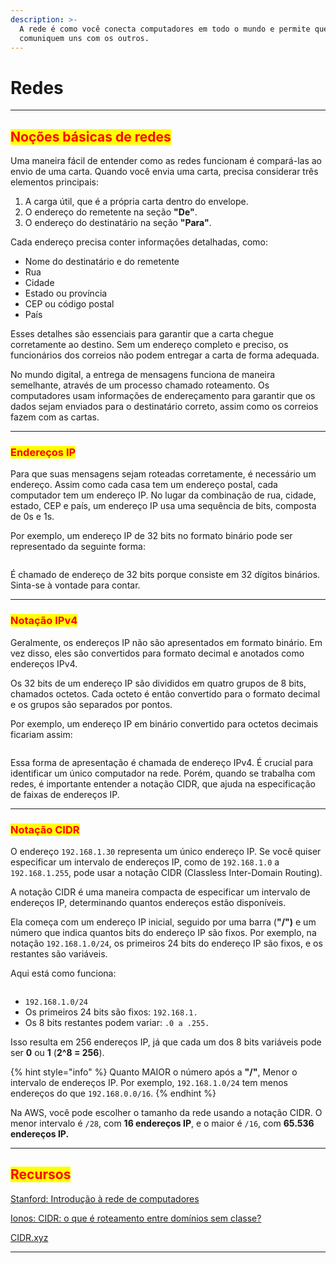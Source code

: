 ```yaml
---
description: >-
  A rede é como você conecta computadores em todo o mundo e permite que eles se
  comuniquem uns com os outros.
---
```


# Redes

***

## <mark style="color:red;">Noções básicas de redes</mark>

Uma maneira fácil de entender como as redes funcionam é compará-las ao envio de uma carta. Quando você envia uma carta, precisa considerar três elementos principais:

1. A carga útil, que é a própria carta dentro do envelope.
2. O endereço do remetente na seção **"De"**.
3. O endereço do destinatário na seção **"Para"**.

Cada endereço precisa conter informações detalhadas, como:

* Nome do destinatário e do remetente
* Rua
* Cidade
* Estado ou província
* CEP ou código postal
* País

Esses detalhes são essenciais para garantir que a carta chegue corretamente ao destino. Sem um endereço completo e preciso, os funcionários dos correios não podem entregar a carta de forma adequada.

No mundo digital, a entrega de mensagens funciona de maneira semelhante, através de um processo chamado roteamento. Os computadores usam informações de endereçamento para garantir que os dados sejam enviados para o destinatário correto, assim como os correios fazem com as cartas.

***

### <mark style="color:red;">Endereços IP</mark>

Para que suas mensagens sejam roteadas corretamente, é necessário um endereço. Assim como cada casa tem um endereço postal, cada computador tem um endereço IP. No lugar da combinação de rua, cidade, estado, CEP e país, um endereço IP usa uma sequência de bits, composta de 0s e 1s.

Por exemplo, um endereço IP de 32 bits no formato binário pode ser representado da seguinte forma:

<figure><img src="https://explore.skillbuilder.aws/files/a/w/aws_prod1_docebosaas_com/1719252000/eHRhLbLLbvc_I-Jch4WVhA/tincan/954352_1676568571_p1gpdis23dphj1i0b12fk1vub1t4o4_zip/assets/mROZu0qA5Drsqfsi_MqSUJDRMLwF_EJf5.png" alt=""><figcaption></figcaption></figure>

É chamado de endereço de 32 bits porque consiste em 32 dígitos binários. Sinta-se à vontade para contar.

***

### <mark style="color:red;">Notação IPv4</mark>

Geralmente, os endereços IP não são apresentados em formato binário. Em vez disso, eles são convertidos para formato decimal e anotados como endereços IPv4.

Os 32 bits de um endereço IP são divididos em quatro grupos de 8 bits, chamados octetos. Cada octeto é então convertido para o formato decimal e os grupos são separados por pontos.

Por exemplo, um endereço IP em binário convertido para octetos decimais ficariam assim:

<figure><img src="https://explore.skillbuilder.aws/files/a/w/aws_prod1_docebosaas_com/1719252000/eHRhLbLLbvc_I-Jch4WVhA/tincan/954352_1676568571_p1gpdis23dphj1i0b12fk1vub1t4o4_zip/assets/F3YRtEoFVQL-G8ma_3O1LCsMztT9hP6Gv.png" alt=""><figcaption></figcaption></figure>

Essa forma de apresentação é chamada de endereço IPv4. É crucial para identificar um único computador na rede. Porém, quando se trabalha com redes, é importante entender a notação CIDR, que ajuda na especificação de faixas de endereços IP.

***

### <mark style="color:red;">Notação CIDR</mark>

O endereço `192.168.1.30` representa um único endereço IP. Se você quiser especificar um intervalo de endereços IP, como de `192.168.1.0` a `192.168.1.255`, pode usar a notação CIDR (Classless Inter-Domain Routing).

A notação CIDR é uma maneira compacta de especificar um intervalo de endereços IP, determinando quantos endereços estão disponíveis.

Ela começa com um endereço IP inicial, seguido por uma barra (**"/")** e um número que indica quantos bits do endereço IP são fixos. Por exemplo, na notação `192.168.1.0/24`, os primeiros 24 bits do endereço IP são fixos, e os restantes são variáveis.

Aqui está como funciona:

<figure><img src="https://explore.skillbuilder.aws/files/a/w/aws_prod1_docebosaas_com/1719252000/eHRhLbLLbvc_I-Jch4WVhA/tincan/954352_1676568571_p1gpdis23dphj1i0b12fk1vub1t4o4_zip/assets/5kypGNUXvL2ne_Le_M-Fkd4PJszzy_HfE.png" alt=""><figcaption></figcaption></figure>

* `192.168.1.0/24`
* Os primeiros 24 bits são fixos: `192.168.1.`
* Os 8 bits restantes podem variar: `.0 a .255.`

Isso resulta em 256 endereços IP, já que cada um dos 8 bits variáveis pode ser **0** ou **1** (**2^8 = 256**).

{% hint style="info" %}
Quanto MAIOR o número após a **"/"**, Menor o intervalo de endereços IP.  Por exemplo, `192.168.1.0/24` tem menos endereços do que `192.168.0.0/16`.
{% endhint %}

Na AWS, você pode escolher o tamanho da rede usando a notação CIDR. O menor intervalo é `/28`, com **16 endereços IP**, e o maior é `/16`, com **65.536 endereços IP.**

***

## <mark style="color:red;">**Recursos**</mark>

[Stanford: Introdução à rede de computadores](https://web.stanford.edu/class/cs101/network-1-introduction.html)

[Ionos: CIDR: o que é roteamento entre domínios sem classe?](https://www.ionos.com/digitalguide/server/know-how/cidr-classless-inter-domain-routing/)

[CIDR.xyz](https://cidr.xyz/)

***
